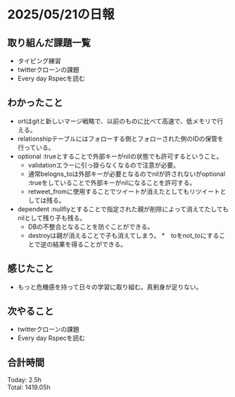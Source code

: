 # 2025/05/21の日報
## 取り組んだ課題一覧
* タイピング練習
* twitterクローンの課題
* Every day Rspecを読む
## わかったこと 
* ortはgitと新しいマージ戦略で、以前のものに比べて高速で、低メモリで行える。
* relationshipテーブルにはフォローする側とフォローされた側のIDの保管を行っている。
* optional :trueとすることで外部キーがnilの状態でも許可するということ。
  * validationエラーに引っ掛らなくなるので注意が必要。
  * 通常belogns_toは外部キーが必要となるのでnilが許されないがoptional :trueをしていることで外部キーがnilになることを許可する。 
  * retweet_fromに使用することでツイートが消えたとしてもリツイートとしては残る。
* dependent :nullfiyとすることで指定された親が削除によって消えてたしてもnilとして残り子も残る。
  * DBの不整合となることを防ぐことができる。
  * destroyは親が消えることで子も消えてしまう。
*　toをnot_toにすることで逆の結果を得ることができる。
 
## 感じたこと
* もっと危機感を持って日々の学習に取り組む。真剣身が足りない。
## 次やること
* twitterクローンの課題
* Every day Rspecを読む
##  合計時間 
Today: 2.5h<br>
Total: 1419.05h
